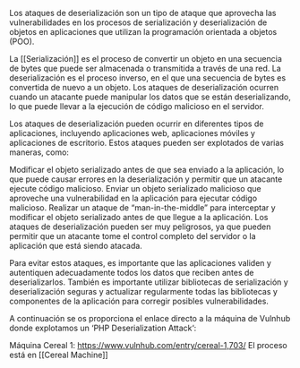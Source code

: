 Los ataques de deserialización son un tipo de ataque que aprovecha las vulnerabilidades en los procesos de serialización y deserialización de objetos en aplicaciones que utilizan la programación orientada a objetos (POO).

La [[Serialización]] es el proceso de convertir un objeto en una secuencia de bytes que puede ser almacenada o transmitida a través de una red. La deserialización es el proceso inverso, en el que una secuencia de bytes es convertida de nuevo a un objeto. Los ataques de deserialización ocurren cuando un atacante puede manipular los datos que se están deserializando, lo que puede llevar a la ejecución de código malicioso en el servidor.

Los ataques de deserialización pueden ocurrir en diferentes tipos de aplicaciones, incluyendo aplicaciones web, aplicaciones móviles y aplicaciones de escritorio. Estos ataques pueden ser explotados de varias maneras, como:

Modificar el objeto serializado antes de que sea enviado a la aplicación, lo que puede causar errores en la deserialización y permitir que un atacante ejecute código malicioso.
Enviar un objeto serializado malicioso que aproveche una vulnerabilidad en la aplicación para ejecutar código malicioso.
Realizar un ataque de “man-in-the-middle” para interceptar y modificar el objeto serializado antes de que llegue a la aplicación.
Los ataques de deserialización pueden ser muy peligrosos, ya que pueden permitir que un atacante tome el control completo del servidor o la aplicación que está siendo atacada.

Para evitar estos ataques, es importante que las aplicaciones validen y autentiquen adecuadamente todos los datos que reciben antes de deserializarlos. También es importante utilizar bibliotecas de serialización y deserialización seguras y actualizar regularmente todas las bibliotecas y componentes de la aplicación para corregir posibles vulnerabilidades.

A continuación se os proporciona el enlace directo a la máquina de Vulnhub donde explotamos un ‘PHP Deserialization Attack‘:

Máquina Cereal 1: https://www.vulnhub.com/entry/cereal-1,703/ 
El proceso está en [[Cereal Machine]]